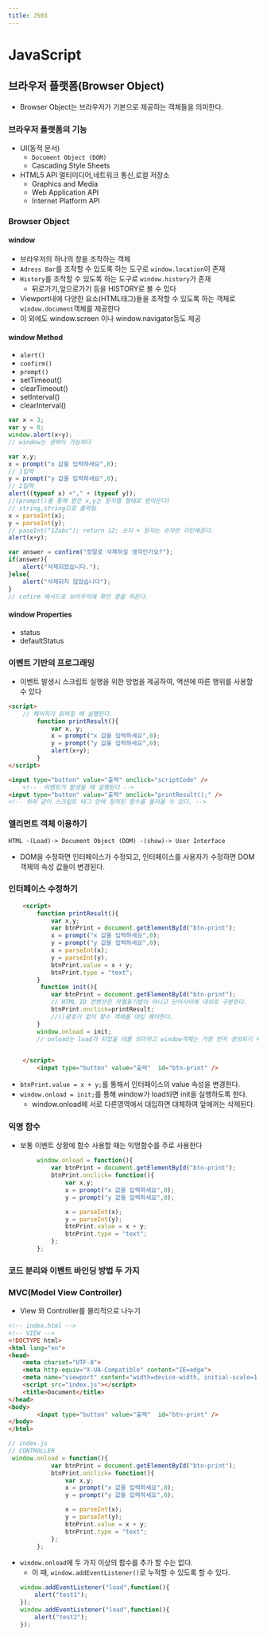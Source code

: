 ```yaml
---
title: JS03
---
```


# JavaScript

## 브라우저 플랫폼(Browser Object)
- Browser Object는 브라우저가 기본으로 제공하는 객체들을 의미한다.

### 브라우저 플랫폼의 기능
- UI(동적 문서)
    - `Document Object (DOM)`
    - Cascading Style Sheets
- HTML5 API 멀티미디어,네트워크 통신,로컬 저장소
    - Graphics and Media
    - Web Application API
    - Internet Platform API

### Browser Object

#### window
- 브라우저의 하나의 창을 조작하는 객체
- `Adress Bar`를 조작할 수 있도록 하는 도구로 `window.location`이 존재
- `History`를 조작할 수 있도록 하는 도구로 `window.history`가 존재
    - 뒤로가기,앞으로가기 등을 HISTORY로 볼 수 있다
- Viewport내에 다양한 요소(HTML태그)들을 조작할 수 있도록 하는 객체로 `window.document`객체를 제공한다
- 이 외에도 window.screen 이나 window.navigator등도 제공

#### window Method
- `alert()`
- `confirm()`
- `prompt()`
- setTimeout()
- clearTimeout()
- setInterval()
- clearInterval()

```js
var x = 3;
var y = 0;
window.alert(x+y);
// window는 생략이 가능하다

var x,y;
x = prompt("x 값을 입력하세요",0);
// 1입력
y = prompt("y 값을 입력하세요",0);
// 2입력
alert((typeof x) +"," + (typeof y));
//(prompt()를 통해 받은 x,y는 문자열 형태로 받아온다)
// string,string으로 출력됨
x = parseInt(x);
y = parseInt(y);
// paseInt("12abc"); return 12; 숫자 + 문자는 숫자만 리턴해준다.
alert(x+y);

var answer = confirm("정말로 삭제하실 생각인가요?");
if(answer){
    alert("삭제되었습니다.");
}else{
    alert("삭제되지 않았습니다");
}
// cofirm 메서드로 브라우저에 확인 창을 띄운다.

```

#### window Properties
- status
- defaultStatus

### 이벤트 기반의 프로그래밍
- 이벤트 발생시 스크립트 실행을 위한 방법을 제공하여, 액션에 따른 행위를 사용할 수 있다
```html
<script>
    // 페이지가 읽혀질 때 실행된다.
        function printResult(){
            var x, y;
            x = prompt("x 값을 입력하세요",0);
            y = prompt("y 값을 입력하세요",0);
            alert(x+y);
        }
</script>

<input type="button" value="출력" onclick="scriptCode" />
    <!--  이벤트가 발생될 때 실행된다 -->
<input type="button" value="출력" onclick="printResult();" />
<!-- 위와 같이 스크립트 태그 안에 정의된 함수를 불러올 수 있다. -->
```


### 엘리먼트 객체 이용하기

`HTML -(Load)-> Document Object (DOM) -(show)-> User Interface`

- DOM을 수정하면 인터페이스가 수정되고, 인터페이스를 사용자가 수정하면 DOM객체의  속성 값들이 변경된다.

### 인터페이스 수정하기
```html
    <script>
        function printResult(){
            var x,y;
            var btnPrint = document.getElementById("btn-print");
            x = prompt("x 값을 입력하세요",0);
            y = prompt("y 값을 입력하세요",0);
            x = parseInt(x);
            y = parseInt(y);
            btnPrint.value = x + y;
            btnPrint.type = "text";
        }
         function init(){
            var btnPrint = document.getElementById("btn-print");
            // HTML ID 컨벤션은 카멜표기법이 아니고 단어사이에 대쉬로 구분한다.
            btnPrint.onclick=printResult;
            //()괄호가 없이 함수 객체를 대입 해야한다.
        }
        window.onload = init;
        // onload는 load가 되었을 대를 의미하고 window객체는 가장 먼저 생성되기 때문에 오류가 생기지 않는다.
         

    </script>
        <input type="button" value="출력"  id="btn-print" />
```

- `btnPrint.value = x + y;`를 통해서 인터페이스의 value 속성을 변경한다.
- `window.onload = init;`를 통해 window가 load되면 init을 실행하도록 한다.
    - window.onload에 서로 다른영역에서 대입하면 대체하여 앞에꺼는 삭제된다.



### 익명 함수
- 보통 이벤트 상황에 함수 사용할 때는 익명함수를 주로 사용한다


```js
        window.onload = function(){
            var btnPrint = document.getElementById("btn-print");
            btnPrint.onclick= function(){
                var x,y;
                x = prompt("x 값을 입력하세요",0);
                y = prompt("y 값을 입력하세요",0);

                x = parseInt(x);
                y = parseInt(y);
                btnPrint.value = x + y;
                btnPrint.type = "text";
            };
        };


```


### 코드 분리와 이벤트 바인딩 방법 두 가지

### MVC(Model View Controller)
- View 와 Controller를 물리적으로 나누기

```html
<!-- index.html -->
<!-- VIEW -->
<!DOCTYPE html>
<html lang="en">
<head>
    <meta charset="UTF-8">
    <meta http-equiv="X-UA-Compatible" content="IE=edge">
    <meta name="viewport" content="width=device-width, initial-scale=1.0">
    <script src="index.js"></script>
    <title>Document</title>
</head>
<body>
        <input type="button" value="출력"  id="btn-print" />
</body>
</html>

```

```js
// index.js
// CONTROLLER
 window.onload = function(){
            var btnPrint = document.getElementById("btn-print");
            btnPrint.onclick= function(){
                var x,y;
                x = prompt("x 값을 입력하세요",0);
                y = prompt("y 값을 입력하세요",0);

                x = parseInt(x);
                y = parseInt(y);
                btnPrint.value = x + y;
                btnPrint.type = "text";
            };
        };

```
- `window.onload`에 두 가지 이상의 함수를 추가 할 수는 없다.
    - 이 때, `window.addEventListener()`로 누적할 수 있도록 할 수 있다.
    ```js
    window.addEventListener("load",function(){
        alert("test1");
    });
    window.addEventListener("load",function(){
        alert("test2");
    });
    ```
    